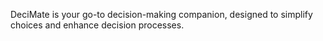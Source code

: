 DeciMate is your go-to decision-making companion, designed to simplify choices and enhance decision processes.